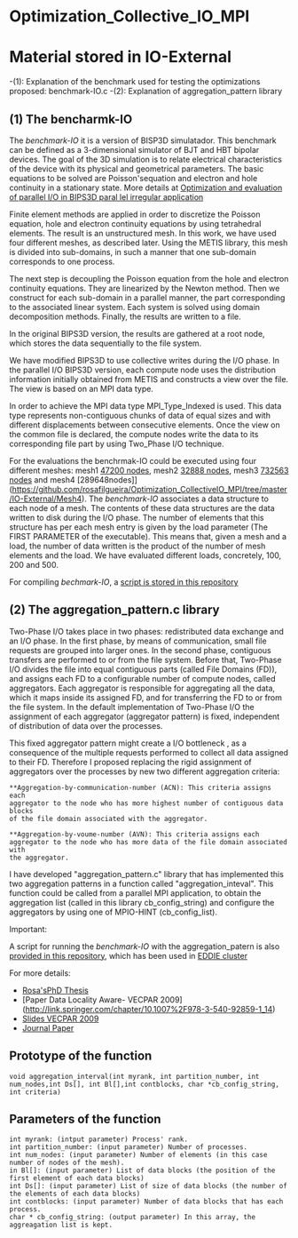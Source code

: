 # Optimization_Collective_IO_MPI

# Material stored in IO-External 

-(1): Explanation of the benchmark used for testing the optimizations proposed: benchmark-IO.c
-(2): Explanation of aggregation_pattern library

## (1) The bencharmk-IO 

The *benchmark-IO* it is a version of BISP3D simulatador. This benchmark
can be defined as a 3-dimensional simulator of BJT and HBT bipolar devices.
The goal of the 3D simulation is to relate electrical characteristics of the
device with its physical and geometrical parameters. The basic equations to be
solved are Poisson'sequation and electron and hole continuity in a
stationary state. More details at [Optimization and evaluation of parallel I/O in BIPS3D paral
lel irregular application](http://www.arcos.inf.uc3m.es/~desingh/papers/2007/2007PMEO.pdf)

Finite element methods are applied in order to discretize the Poisson
equation, hole and electron continuity equations by using tetrahedral
elements. The result is an unstructured mesh. In this
work, we have used four different meshes, as described later.
Using the METIS library, this mesh is divided into sub-domains, in such
a manner that one sub-domain corresponds to one process.

The next step is decoupling the Poisson equation from
the hole and electron continuity equations. They are linearized by the Newton
method. Then we construct for each sub-domain in a parallel manner, the part
corresponding to the associated linear system. Each system is solved using
domain decomposition methods. Finally, the results are written to a file.

In the original BIPS3D version, the results are gathered at a root node, which
stores the data sequentially to the file system. 

We have modified BIPS3D to use collective writes during the I/O phase.
In the parallel I/O BIPS3D version, each compute node uses the distribution
information initially obtained from METIS and constructs a view over the file.
The view is based on an MPI data type. 

In order to achieve the MPI data type MPI_Type_Indexed is used. This data
type represents non-contiguous chunks of data of equal sizes and with
different displacements between consecutive elements.
Once the view on the common file is declared, the compute nodes write the data
to its corresponding file part by using Two_Phase I/O technique.

For the evaluations the benchrmak-IO could be executed using four different meshes: mesh1
[47200 nodes](https://github.com/rosafilgueira/Optimization_CollectiveIO_MPI/tree/master/IO-External/Mesh1), mesh2 [32888 nodes](https://github.com/rosafilgueira/Optimization_CollectiveIO_MPI/tree/master/IO-External/Mesh2), mesh3 [732563 nodes](https://github.com/rosafilgueira/Optimization_CollectiveIO_MPI/tree/master/IO-External/Mesh3) and mesh4 [289648nodes]](https://github.com/rosafilgueira/Optimization_CollectiveIO_MPI/tree/master/IO-External/Mesh4). 
The *benchmark-IO* associates a data structure to each node of a mesh. The
contents of these data structures are the data written to disk during the I/O
phase. The number of elements that this structure has per each mesh entry is
given by the load parameter (The FIRST PARAMETER of the executable). This means that, given a mesh and a load, the
number of data written is the product of the number of mesh elements and the
load. We have evaluated different loads, concretely, 100, 200 and
500.

For compiling *bechmark-IO*, a [script is stored in this repository](https://github.com/rosafilgueira/Optimization_CollectiveIO_MPI/blob/master/IO-External/compile-benchmark)

## (2) The aggregation_pattern.c library

Two-Phase I/O takes place in two phases: redistributed data exchange and an I/O
phase. In the first phase, by means of communication, small file requests are
grouped into larger ones. In the second phase, contiguous transfers are
performed to or from the file system. Before that, Two-Phase I/O divides the
file into equal contiguous parts (called File Domains (FD)), and assigns each
FD to a configurable number of compute nodes, called aggregators. Each
aggregator is responsible for aggregating all the data, which it maps inside
its assigned FD, and for transferring the FD to or from the file system. In
the default implementation of Two-Phase I/O the assignment of each aggregator
(aggregator pattern) is fixed, independent of distribution of data over the
processes.  

This fixed aggregator pattern might create a I/O bottleneck , as a
consequence of the multiple requests performed to collect all data assigned to
their FD. Therefore I proposed replacing the rigid assignment of aggregators
over the processes by new two different aggregation criteria:

	**Aggregation-by-communication-number (ACN): This criteria assigns each
	aggregator to the node who has more highest number of contiguous data blocks
	of the file domain associated with the aggregator. 

	**Aggregation-by-voume-number (AVN): This criteria assigns each
	aggregator to the node who has more data of the file domain associated with
	the aggregator. 

I have developed "aggregation_pattern.c" library that has implemented this two
aggregation patterns in a function called "aggregation_inteval". This function could be called from a parallel MPI
application, to obtain the aggregation list (called in this library cb_config_string) and configure
the aggregators by using one of MPIO-HINT (cb_config_list).

Important:

A script for running the *benchmark-IO* with the aggregation_patern is also [provided in this repository](https://github.com/rosafilgueira/Optimization_CollectiveIO_MPI/blob/master/IO-External/run-benchmark.sh), which has been used in [EDDIE cluster](http://www.ed.ac.uk/information-services/research-support/research-computing/ecdf)

For more details: 
- [Rosa'sPhD Thesis](http://www.arcos.inf.uc3m.es/~rosaf/tesis.pdf)
- [Paper Data Locality Aware- VECPAR 2009] (http://link.springer.com/chapter/10.1007%2F978-3-540-92859-1_14)
- [Slides VECPAR 2009](https://github.com/rosafilgueira/Optimization_CollectiveIO_MPI/blob/master/Vecpar.pdf)
- [Journal Paper](http://link.springer.com/article/10.1007/s11227-010-0440-0#/page-1)

## Prototype of the function
	
	void aggregation_interval(int myrank, int partition_number, int num_nodes,int Ds[], int Bl[],int contblocks, char *cb_config_string, int criteria)

## Parameters of the function

	int myrank: (intput parameter) Process' rank.
	int partition_number: (input parameter) Number of processes.
	int num_nodes: (input parameter) Number of elements (in this case number of nodes of the mesh).
	in Bl[]: (input parameter) List of data blocks (the position of the first element of each data blocks)
	int Ds[]: (input parameter) List of size of data blocks (the number of the elements of each data blocks) 
	int contblocks: (input parameter) Number of data blocks that has each process. 
	char * cb_config_string: (output parameter) In this array, the aggreagation list is kept. 
